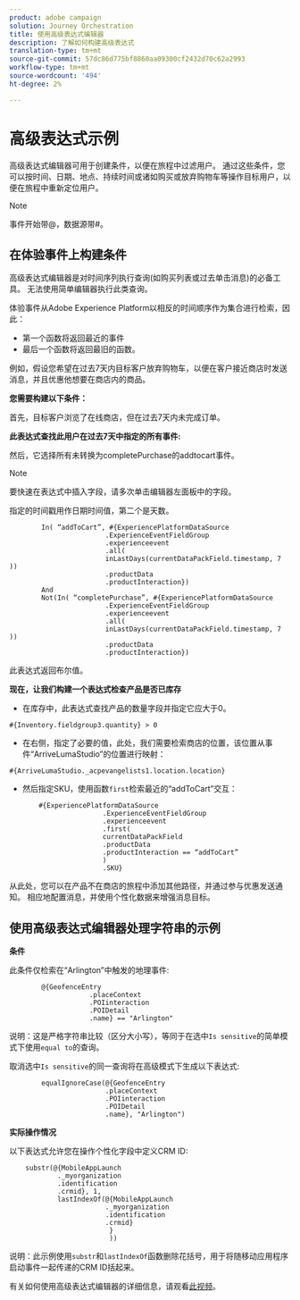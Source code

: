 ```yaml
---
product: adobe campaign
solution: Journey Orchestration
title: 使用高级表达式编辑器
description: 了解如何构建高级表达式
translation-type: tm+mt
source-git-commit: 57dc86d775bf8860aa09300cf2432d70c62a2993
workflow-type: tm+mt
source-wordcount: '494'
ht-degree: 2%

---
```



# 高级表达式示例

高级表达式编辑器可用于创建条件，以便在旅程中过滤用户。 通过这些条件，您可以按时间、日期、地点、持续时间或诸如购买或放弃购物车等操作目标用户，以便在旅程中重新定位用户。

>[!NOTE]
>
>事件开始带@，数据源带#。

## 在体验事件上构建条件

高级表达式编辑器是对时间序列执行查询(如购买列表或过去单击消息)的必备工具。 无法使用简单编辑器执行此类查询。

体验事件从Adobe Experience Platform以相反的时间顺序作为集合进行检索，因此：

* 第一个函数将返回最近的事件
* 最后一个函数将返回最旧的函数。

例如，假设您希望在过去7天内目标客户放弃购物车，以便在客户接近商店时发送消息，并且优惠他想要在商店内的商品。

**您需要构建以下条件：**

首先，目标客户浏览了在线商店，但在过去7天内未完成订单。

<!--**This expression looks for a specified value in a string value:**

`In (“addToCart”, #{field reference from experience event})`-->

**此表达式查找此用户在过去7天中指定的所有事件:**

然后，它选择所有未转换为completePurchase的addtocart事件。

>[!NOTE]
>
>要快速在表达式中插入字段，请多次单击编辑器左面板中的字段。

指定的时间戳用作日期时间值，第二个是天数。

```
        In( “addToCart”, #{ExperiencePlatformDataSource
                        .ExperienceEventFieldGroup
                        .experienceevent
                        .all(
                        inLastDays(currentDataPackField.timestamp, 7 ))
                        .productData
                        .productInteraction})
        And
        Not(In( “completePurchase”, #{ExperiencePlatformDataSource
                        .ExperienceEventFieldGroup
                        .experienceevent
                        .all(
                        inLastDays(currentDataPackField.timestamp, 7 ))
                        .productData
                        .productInteraction})
```

此表达式返回布尔值。

**现在，让我们构建一个表达式检查产品是否已库存**

* 在库存中，此表达式查找产品的数量字段并指定它应大于0。

`#{Inventory.fieldgroup3.quantity} > 0`

* 在右侧，指定了必要的值，此处，我们需要检索商店的位置，该位置从事件“ArriveLumaStudio”的位置进行映射：

`#{ArriveLumaStudio._acpevangelists1.location.location}`

* 然后指定SKU，使用函数`first`检索最近的“addToCart”交互：

   ```
       #{ExperiencePlatformDataSource
                       .ExperienceEventFieldGroup
                       .experienceevent
                       .first(
                       currentDataPackField
                       .productData
                       .productInteraction == “addToCart”
                       )
                       .SKU}
   ```

从此处，您可以在产品不在商店的旅程中添加其他路径，并通过参与优惠发送通知。 相应地配置消息，并使用个性化数据来增强消息目标。

## 使用高级表达式编辑器处理字符串的示例

**条件**

此条件仅检索在“Arlington”中触发的地理事件:

```
        @{GeofenceEntry
                    .placeContext
                    .POIinteraction
                    .POIDetail
                    .name} == "Arlington"
```

说明：这是严格字符串比较（区分大小写），等同于在选中`Is sensitive`的简单模式下使用`equal to`的查询。

取消选中`Is sensitive`的同一查询将在高级模式下生成以下表达式:

```
        equalIgnoreCase(@{GeofenceEntry
                        .placeContext
                        .POIinteraction
                        .POIDetail
                        .name}, "Arlington")
```

**实际操作情况**

以下表达式允许您在操作个性化字段中定义CRM ID:

```
    substr(@{MobileAppLaunch
            ._myorganization
            .identification
            .crmid}, 1, 
            lastIndexOf(@{MobileAppLaunch
                        ._myorganization
                        .identification
                        .crmid}
                         }
                         ))
```

说明：此示例使用`substr`和`lastIndexOf`函数删除花括号，用于将随移动应用程序启动事件一起传递的CRM ID括起来。

有关如何使用高级表达式编辑器的详细信息，请观看[此视频](https://docs.adobe.com/content/help/en/platform-learn/tutorials/journey-orchestration/create-a-journey.html)。
